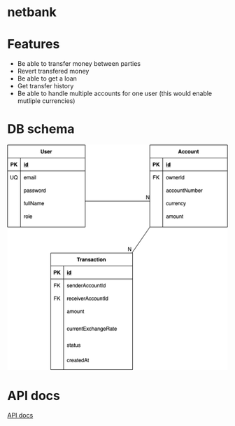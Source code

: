 # netbank

# Features

- Be able to transfer money between parties
- Revert transfered money
- Be able to get a loan
- Get transfer history
- Be able to handle multiple accounts for one user (this would enable mutliple currencies)

# DB schema

![db_schema](docs/db_schema.png)

# API docs
[API docs](docs/api.md)
